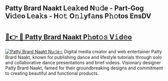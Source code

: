 ## Patty Brard Naakt L𝚎a𝚔ed N𝚞𝚍e - Part-Gog Vi𝚍𝚎o L𝚎a𝚔s - H𝚘𝚝 O𝚗𝚕yf𝚊ns P𝚑𝚘tos EnsDV

# <h2><a href="http://kf8f4z2.oniu.top/?m=Patty+Brard+Naakt">🔗👉 🔴 Patty Brard Naakt P𝚑ot𝚘𝚜 V𝚒d𝚎o</a></h2>

[![Patty Brard Naakt Nu𝚍e𝚜](https://i.imgur.com/0qMVB7G.gif)](http://kf8f4z2.oniu.top/?m=Patty+Brard+Naakt)
Digital media creator and web entertainer Patty Brard Naakt, known for publishing dance and lifestyle tutorials through solo and collaborative dance presentations and brief videos. Visionary designer Patty Brard Naakt, famed for their groundbreaking designs and commitment to creating beautiful and functional products.  
